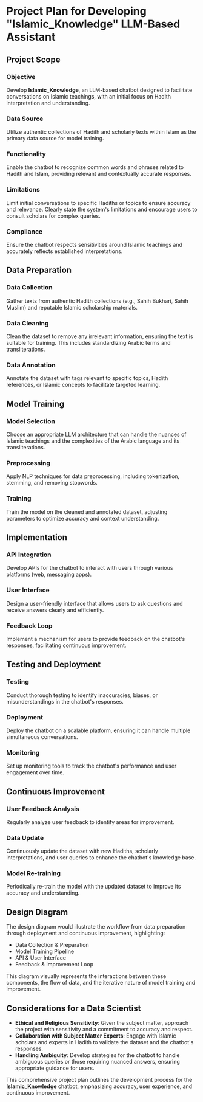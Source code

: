 # Project Plan for Developing "Islamic_Knowledge" LLM-Based Assistant

## Project Scope

### Objective
Develop **Islamic_Knowledge**, an LLM-based chatbot designed to facilitate conversations on Islamic teachings, with an initial focus on Hadith interpretation and understanding.

### Data Source
Utilize authentic collections of Hadith and scholarly texts within Islam as the primary data source for model training.

### Functionality
Enable the chatbot to recognize common words and phrases related to Hadith and Islam, providing relevant and contextually accurate responses.

### Limitations
Limit initial conversations to specific Hadiths or topics to ensure accuracy and relevance. Clearly state the system's limitations and encourage users to consult scholars for complex queries.

### Compliance
Ensure the chatbot respects sensitivities around Islamic teachings and accurately reflects established interpretations.

## Data Preparation

### Data Collection
Gather texts from authentic Hadith collections (e.g., Sahih Bukhari, Sahih Muslim) and reputable Islamic scholarship materials.

### Data Cleaning
Clean the dataset to remove any irrelevant information, ensuring the text is suitable for training. This includes standardizing Arabic terms and transliterations.

### Data Annotation
Annotate the dataset with tags relevant to specific topics, Hadith references, or Islamic concepts to facilitate targeted learning.

## Model Training

### Model Selection
Choose an appropriate LLM architecture that can handle the nuances of Islamic teachings and the complexities of the Arabic language and its transliterations.

### Preprocessing
Apply NLP techniques for data preprocessing, including tokenization, stemming, and removing stopwords.

### Training
Train the model on the cleaned and annotated dataset, adjusting parameters to optimize accuracy and context understanding.

## Implementation

### API Integration
Develop APIs for the chatbot to interact with users through various platforms (web, messaging apps).

### User Interface
Design a user-friendly interface that allows users to ask questions and receive answers clearly and efficiently.

### Feedback Loop
Implement a mechanism for users to provide feedback on the chatbot's responses, facilitating continuous improvement.

## Testing and Deployment

### Testing
Conduct thorough testing to identify inaccuracies, biases, or misunderstandings in the chatbot's responses.

### Deployment
Deploy the chatbot on a scalable platform, ensuring it can handle multiple simultaneous conversations.

### Monitoring
Set up monitoring tools to track the chatbot's performance and user engagement over time.

## Continuous Improvement

### User Feedback Analysis
Regularly analyze user feedback to identify areas for improvement.

### Data Update
Continuously update the dataset with new Hadiths, scholarly interpretations, and user queries to enhance the chatbot's knowledge base.

### Model Re-training
Periodically re-train the model with the updated dataset to improve its accuracy and understanding.

## Design Diagram

The design diagram would illustrate the workflow from data preparation through deployment and continuous improvement, highlighting:

- Data Collection & Preparation
- Model Training Pipeline
- API & User Interface
- Feedback & Improvement Loop

This diagram visually represents the interactions between these components, the flow of data, and the iterative nature of model training and improvement.

## Considerations for a Data Scientist

- **Ethical and Religious Sensitivity**: Given the subject matter, approach the project with sensitivity and a commitment to accuracy and respect.
- **Collaboration with Subject Matter Experts**: Engage with Islamic scholars and experts in Hadith to validate the dataset and the chatbot's responses.
- **Handling Ambiguity**: Develop strategies for the chatbot to handle ambiguous queries or those requiring nuanced answers, ensuring appropriate guidance for users.

This comprehensive project plan outlines the development process for the **Islamic_Knowledge** chatbot, emphasizing accuracy, user experience, and continuous improvement.